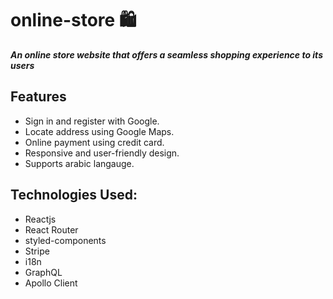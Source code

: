 # online-store 🛍️
_**An online store website that offers a seamless shopping experience to its users**_

## Features
- Sign in and register with Google.
- Locate address using Google Maps.
- Online payment using credit card.
- Responsive and user-friendly design.
- Supports arabic langauge.

## Technologies Used:
- Reactjs
- React Router
- styled-components
- Stripe
- i18n
- GraphQL
- Apollo Client
